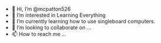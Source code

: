 - 👋 Hi, I’m @mcpatton526
- 👀 I’m interested in Learning Everything
- 🌱 I’m currently learning how to use singleboard computers.
- 💞️ I’m looking to collaborate on ...
- 📫 How to reach me ...

<!---
mcpatton526/mcpatton526 is a ✨ special ✨ repository because its `README.md` (this file) appears on your GitHub profile.
You can click the Preview link to take a look at your changes.
--->
